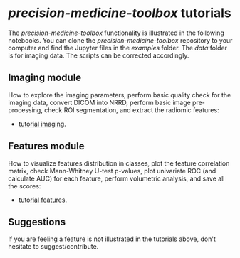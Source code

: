 # *precision-medicine-toolbox* tutorials
The *precision-medicine-toolbox* functionality is illustrated in the following notebooks. 
You can clone the *precision-medicine-toolbox* repository to your computer and find the Jupyter files 
in the *examples* folder. The *data* folder is for imaging data. 
The scripts can be corrected accordingly.
## Imaging module
How to explore the imaging parameters, perform basic quality check for the imaging data, convert DICOM into NRRD, 
perform basic image pre-processing, check ROI segmentation, and extract the radiomic features:  

* [tutorial imaging](imaging_module.md).
## Features module
How to visualize features distribution in classes, 
plot the feature correlation matrix, 
check Mann-Whitney U-test p-values, plot univariate ROC 
(and calculate AUC) for each feature, perform volumetric analysis, 
and save all the scores:

* [tutorial features](features_module.md).
## Suggestions
If you are feeling a feature is not illustrated in the tutorials above, 
don't hesitate to suggest/contribute.